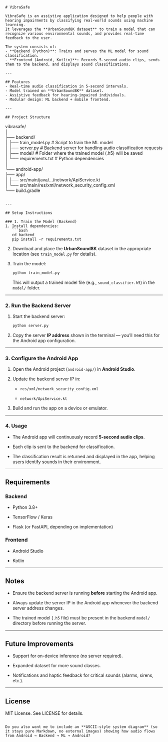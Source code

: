 
```
# VibraSafe

VibraSafe is an assistive application designed to help people with hearing impairments by classifying real-world sounds using machine learning.  
It leverages the **UrbanSound8K dataset** to train a model that can recognize various environmental sounds, and provides real-time feedback to the user.

The system consists of:
- **Backend (Python)**: Trains and serves the ML model for sound classification.
- **Frontend (Android, Kotlin)**: Records 5-second audio clips, sends them to the backend, and displays sound classifications.

---

## Features
- Real-time audio classification in 5-second intervals.
- Model trained on **UrbanSound8K** dataset.
- Assistive feedback for hearing-impaired individuals.
- Modular design: ML backend + mobile frontend.

---

## Project Structure

```

vibrasafe/  
│  
├── backend/  
│ ├── train_model.py # Script to train the ML model  
│ ├── server.py # Backend server for handling audio classification requests  
│ ├── model/ # Folder where the trained model (.h5) will be saved  
│ └── requirements.txt # Python dependencies  
│  
└── android-app/  
├── app/  
│ ├── src/main/java/.../network/ApiService.kt  
│ └── src/main/res/xml/network_security_config.xml  
└── build.gradle

```

---

## Setup Instructions

### 1. Train the Model (Backend)
1. Install dependencies:
   ```bash
   cd backend
   pip install -r requirements.txt

```

2.  Download and place the **UrbanSound8K** dataset in the appropriate location (see `train_model.py` for details).
    
3.  Train the model:
    
    ```bash
    python train_model.py
    
    ```
    
    This will output a trained model file (e.g., `sound_classifier.h5`) in the `model/` folder.
    

----------

### 2. Run the Backend Server

1.  Start the backend server:
    
    ```bash
    python server.py
    
    ```
    
2.  Copy the server **IP address** shown in the terminal — you’ll need this for the Android app configuration.
    

----------

### 3. Configure the Android App

1.  Open the Android project (`android-app/`) in **Android Studio**.
    
2.  Update the backend server IP in:
    
    -   `res/xml/network_security_config.xml`
        
    -   `network/ApiService.kt`
        
3.  Build and run the app on a device or emulator.
    

----------

### 4. Usage

-   The Android app will continuously record **5-second audio clips**.
    
-   Each clip is sent to the backend for classification.
    
-   The classification result is returned and displayed in the app, helping users identify sounds in their environment.
    

----------

## Requirements

### Backend

-   Python 3.8+
    
-   TensorFlow / Keras
    
-   Flask (or FastAPI, depending on implementation)
    

### Frontend

-   Android Studio
    
-   Kotlin
    

----------

## Notes

-   Ensure the backend server is running **before** starting the Android app.
    
-   Always update the server IP in the Android app whenever the backend server address changes.
    
-   The trained model (`.h5` file) must be present in the backend `model/` directory before running the server.
    

----------

## Future Improvements

-   Support for on-device inference (no server required).
    
-   Expanded dataset for more sound classes.
    
-   Notifications and haptic feedback for critical sounds (alarms, sirens, etc.).
    

----------

## License

MIT License. See LICENSE for details.

```

Do you also want me to include an **ASCII-style system diagram** (so it stays pure Markdown, no external images) showing how audio flows from Android → Backend → ML → Android?

```
